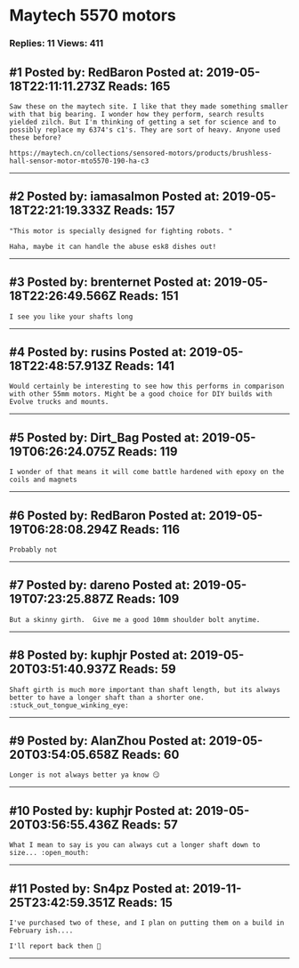 # Maytech 5570 motors

### Replies: 11 Views: 411

## \#1 Posted by: RedBaron Posted at: 2019-05-18T22:11:11.273Z Reads: 165

```
Saw these on the maytech site. I like that they made something smaller with that big bearing. I wonder how they perform, search results yielded zilch. But I'm thinking of getting a set for science and to possibly replace my 6374's c1's. They are sort of heavy. Anyone used these before?

https://maytech.cn/collections/sensored-motors/products/brushless-hall-sensor-motor-mto5570-190-ha-c3
```

---
## \#2 Posted by: iamasalmon Posted at: 2019-05-18T22:21:19.333Z Reads: 157

```
"This motor is specially designed for fighting robots. "

Haha, maybe it can handle the abuse esk8 dishes out!
```

---
## \#3 Posted by: brenternet Posted at: 2019-05-18T22:26:49.566Z Reads: 151

```
I see you like your shafts long
```

---
## \#4 Posted by: rusins Posted at: 2019-05-18T22:48:57.913Z Reads: 141

```
Would certainly be interesting to see how this performs in comparison with other 55mm motors. Might be a good choice for DIY builds with Evolve trucks and mounts.
```

---
## \#5 Posted by: Dirt_Bag Posted at: 2019-05-19T06:26:24.075Z Reads: 119

```
I wonder of that means it will come battle hardened with epoxy on the coils and magnets
```

---
## \#6 Posted by: RedBaron Posted at: 2019-05-19T06:28:08.294Z Reads: 116

```
Probably not
```

---
## \#7 Posted by: dareno Posted at: 2019-05-19T07:23:25.887Z Reads: 109

```
But a skinny girth.  Give me a good 10mm shoulder bolt anytime.
```

---
## \#8 Posted by: kuphjr Posted at: 2019-05-20T03:51:40.937Z Reads: 59

```
Shaft girth is much more important than shaft length, but its always better to have a longer shaft than a shorter one.  :stuck_out_tongue_winking_eye:
```

---
## \#9 Posted by: AlanZhou Posted at: 2019-05-20T03:54:05.658Z Reads: 60

```
Longer is not always better ya know 😏
```

---
## \#10 Posted by: kuphjr Posted at: 2019-05-20T03:56:55.436Z Reads: 57

```
What I mean to say is you can always cut a longer shaft down to size... :open_mouth:
```

---
## \#11 Posted by: Sn4pz Posted at: 2019-11-25T23:42:59.351Z Reads: 15

```
I've purchased two of these, and I plan on putting them on a build in February ish....

I'll report back then 🤷
```

---
